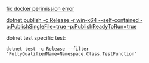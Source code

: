 [fix docker perimission error](https://www.digitalocean.com/community/questions/how-to-fix-docker-got-permission-denied-while-trying-to-connect-to-the-docker-daemon-socket) 

[dotnet publish -c Release -r win-x64 --self-contained -p:PublishSingleFile=true -p:PublishReadyToRun=true]()


dotnet test specific test:

```
dotnet test -c Release --filter "FullyQualifiedName=Namespace.Class.TestFunction"
```
